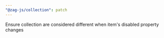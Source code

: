 ```yaml
---
"@zag-js/collection": patch
---
```


Ensure collection are considered different when item's disabled property changes
